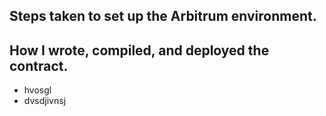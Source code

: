 ## Steps taken to set up the Arbitrum environment.

## How I wrote, compiled, and deployed the contract.
- hvosgl
- dvsdjivnsj
